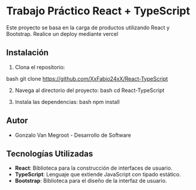 # Trabajo Práctico React + TypeScript

Este proyecto se basa en la carga de productos utilizando React y Bootstrap. Realice un deploy mediante vercel 

## Instalación

1. Clona el repositorio:

bash
git clone https://github.com/XxFabio24xX/React-TypeScript

2. Navega al directorio del proyecto:
bash
cd React-TypeScript


3. Instala las dependencias:
bash
npm install

## Autor

- Gonzalo Van Megroot - Desarrollo de Software

## Tecnologías Utilizadas

- **React**: Biblioteca para la construcción de interfaces de usuario.
- **TypeScript**: Lenguaje que extiende JavaScript con tipado estático.
- **Bootstrap**: Biblioteca para el diseño de la interfaz de usuario.
